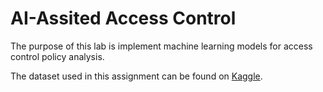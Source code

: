 # AI-Assited Access Control

The purpose of this lab is implement machine learning models for access control policy analysis.

The dataset used in this assignment can be found on [Kaggle](https://www.kaggle.com/datasets/lucamassaron/amazon-employee-access-challenge).
